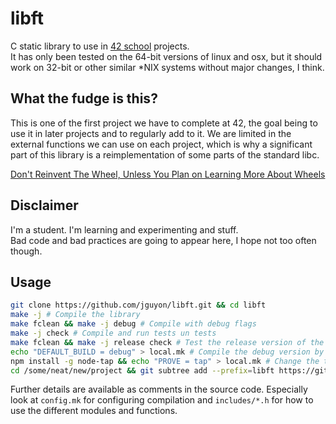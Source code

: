# libft

C static library to use in [42 school](https://en.wikipedia.org/wiki/42_(school)) projects.  
It has only been tested on the 64-bit versions of linux and osx, but it should work on 32-bit
or other similar *NIX systems without major changes, I think.

## What the fudge is this?

This is one of the first project we have to complete at 42, the goal being to use it in later projects
and to regularly add to it. We are limited in the external functions we can use on each project,
which is why a significant part of this library is a reimplementation of some parts of the standard libc.

[Don't Reinvent The Wheel, Unless You Plan on Learning More About Wheels](https://blog.codinghorror.com/dont-reinvent-the-wheel-unless-you-plan-on-learning-more-about-wheels/)

## Disclaimer

I'm a student. I'm learning and experimenting and stuff.  
Bad code and bad practices are going to appear here, I hope not too often though.

## Usage

```sh
git clone https://github.com/jguyon/libft.git && cd libft
make -j # Compile the library
make fclean && make -j debug # Compile with debug flags
make -j check # Compile and run tests un tests
make fclean && make -j release check # Test the release version of the library
echo "DEFAULT_BUILD = debug" > local.mk # Compile the debug version by default on your local machine
npm install -g node-tap && echo "PROVE = tap" > local.mk # Change the tap output processor for tests
cd /some/neat/new/project && git subtree add --prefix=libft https://github.com/jguyon/libft.git master # Use it in a project
```

Further details are available as comments in the source code.
Especially look at `config.mk` for configuring compilation and `includes/*.h` for
how to use the different modules and functions.

